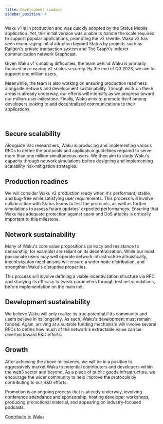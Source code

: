 ```yaml
---
title: Development roadmap
sidebar_position: 4
---
```


Waku v1 is in production and was quickly adopted by the Status Mobile application. Yet, this initial version was unable to handle the scale required to support popular applications, prompting the v2 rewrite. Waku v2 has seen encouraging initial adoption beyond Status by projects such as Railgun's private transaction system and The Graph's indexer communication network Graphcast.

Given Waku v1's scaling difficulties, the team behind Waku is primarily focused on ensuring v2 scales securely. By the end of Q3 2023, we aim to support one million users.

Meanwhile, the team is also working on ensuring production readiness alongside network and development sustainability. Though work on these areas is already underway, our efforts will intensify as we progress toward our million-user-milestone. Finally, Waku aims to promote itself among developers looking to add decentralized communications to their applications.

<br/>

## Secure scalability

Alongside Vac researchers, Waku is producing and implementing various RFCs to define the protocols and application guidelines required to serve more than one million simultaneous users. We then aim to study Waku's capacity through network simulations before designing and implementing scalability risk-mitigation strategies.

## Production readines

We will consider Waku v2 production ready when it's performant, stable, and bug-free while satisfying user requirements. This process will involve collaboration with Status teams to test the protocols, as well as further simulations to assess future updates' expected performances. Ensuring that Waku has adequate protection against spam and DoS attacks is critically important to this milestone.

## Network sustainability

Many of Waku's core value propositions (privacy and resistance to censorship, for example) are reliant on its decentralization. While our most passionate users may well operate network infrastructure altruistically, incentivization mechanisms will ensure a wider node distribution, and strengthen Waku's disruptive properties. 

This process will involve defining a viable incentivization structure via RFC and studying its efficacy to tweak parameters through test net simulations, before implementation on the main net.

## Development sustainability

We believe Waku will only realize its true potential if its community and users believe in its longevity. As such, Waku's development must remain funded. Again, arriving at a suitable funding mechanism will involve several RFCs to define how much of the network's extractable value can be diverted toward R&D efforts.

## Growth

After achieving the above milestones, we will be in a position to aggressively market Waku to potential contributors and developers within the web3 sector and beyond. As a piece of public goods infrastructure, we encourage the wider community to help improve the protocols by contributing to our R&D efforts.

Promotion is an ongoing process that is already underway, involving conference attendance and sponsorship, hosting developer workshops, producing promotional material, and appearing on industry-focused podcasts.

[Contribute to Waku](https://github.com/waku-org)
